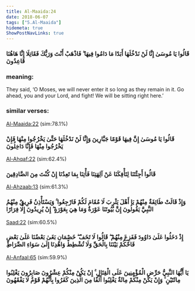 ```yaml
---
title: Al-Maaida:24
date: 2018-06-07
tags: ["5.Al-Maaida"]
hidemeta: true 
ShowPostNavLinks: true 
---
```

### قَالُوا يَا مُوسَىٰ إِنَّا لَنْ نَدْخُلَهَا أَبَدًا مَا دَامُوا فِيهَا ۖ فَاذْهَبْ أَنْتَ وَرَبُّكَ فَقَاتِلَا إِنَّا هَاهُنَا قَاعِدُونَ
### meaning: 
They said, ‘O Moses, we will never enter it so long as they remain in it. Go ahead, you and your Lord, and fight! We will be sitting right here.’
### similar verses: 

[Al-Maaida:22](/5/22) (sim:78.1%)

### قَالُوا يَا مُوسَىٰ إِنَّ فِيهَا قَوْمًا جَبَّارِينَ وَإِنَّا لَنْ نَدْخُلَهَا حَتَّىٰ يَخْرُجُوا مِنْهَا فَإِنْ يَخْرُجُوا مِنْهَا فَإِنَّا دَاخِلُونَ

[Al-Ahqaf:22](/46/22) (sim:62.4%)

### قَالُوا أَجِئْتَنَا لِتَأْفِكَنَا عَنْ آلِهَتِنَا فَأْتِنَا بِمَا تَعِدُنَا إِنْ كُنْتَ مِنَ الصَّادِقِينَ

[Al-Ahzaab:13](/33/13) (sim:61.3%)

### وَإِذْ قَالَتْ طَائِفَةٌ مِنْهُمْ يَا أَهْلَ يَثْرِبَ لَا مُقَامَ لَكُمْ فَارْجِعُوا ۚ وَيَسْتَأْذِنُ فَرِيقٌ مِنْهُمُ النَّبِيَّ يَقُولُونَ إِنَّ بُيُوتَنَا عَوْرَةٌ وَمَا هِيَ بِعَوْرَةٍ ۖ إِنْ يُرِيدُونَ إِلَّا فِرَارًا

[Saad:22](/38/22) (sim:60.5%)

### إِذْ دَخَلُوا عَلَىٰ دَاوُودَ فَفَزِعَ مِنْهُمْ ۖ قَالُوا لَا تَخَفْ ۖ خَصْمَانِ بَغَىٰ بَعْضُنَا عَلَىٰ بَعْضٍ فَاحْكُمْ بَيْنَنَا بِالْحَقِّ وَلَا تُشْطِطْ وَاهْدِنَا إِلَىٰ سَوَاءِ الصِّرَاطِ

[Al-Anfaal:65](/8/65) (sim:59.9%)

### يَا أَيُّهَا النَّبِيُّ حَرِّضِ الْمُؤْمِنِينَ عَلَى الْقِتَالِ ۚ إِنْ يَكُنْ مِنْكُمْ عِشْرُونَ صَابِرُونَ يَغْلِبُوا مِائَتَيْنِ ۚ وَإِنْ يَكُنْ مِنْكُمْ مِائَةٌ يَغْلِبُوا أَلْفًا مِنَ الَّذِينَ كَفَرُوا بِأَنَّهُمْ قَوْمٌ لَا يَفْقَهُونَ
